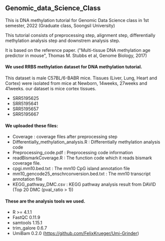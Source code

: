## Genomic_data_Science_Class

This is DNA methylation tutorial for Genomic Data Science class in 1st semester, 2022 (Graduate class, Soongsil University)

This tutorial consists of preprocessing step, alignment step, differentially methylation analysis step and downstrem analysis step.

It is based on the reference paper. ("Multi-tissue DNA methylation age predictor in mouse", Thomas M. Stubbs et al, Genome Biology, 2017)

#### We used RRBS methylation dataset for DNA methylation tutorial.
This dataset is male C57BL/6-BABR mice.
Tissues (Liver, Lung, Heart and Cortex) were isolated from mice at Newborn, 14weeks, 27weeks and 41weeks.
our dataset is mice cortex tissues.
* SRR5195625
* SRR5195641
* SRR5195657
* SRR5195667

#### We uploaded these files:
* Coverage : coverage files after preprocessing step
* Differentially_methylation_analysis.R : Differentially methylation analysis code
* Preprocessing_code.pdf : Preprocessing code information
* readBismarkCoverage.R : The function code which it reads bismark coverage file.
* cpgi.mm10.bed.txt : The mm10 CpG island annotation file
* mm10_gencode25_enschrconversion.bed.txt : The mm10 transcript annotation file
* KEGG_pathway_DMC.csv : KEGG pathway analysis result from DAVID (Top 20 DMC (pval_ratio > 1))

#### These are the analysis tools we used.
* R >= 4.1.1
* FastQC 0.11.9
* samtools 1.15.1
* trim_galore 0.6.7
* UmiBam 0.2.0 (https://github.com/FelixKrueger/Umi-Grinder)

